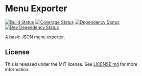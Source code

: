 # Menu Exporter

[![Build Status](https://travis-ci.org/onebytegone/menu-exporter.svg?branch=master)](https://travis-ci.org/onebytegone/menu-exporter)
[![Coverage Status](https://coveralls.io/repos/github/onebytegone/menu-exporter/badge.svg?branch=master)](https://coveralls.io/github/onebytegone/menu-exporter?branch=master)
[![Dependency Status](https://david-dm.org/onebytegone/menu-exporter.svg)](https://david-dm.org/onebytegone/menu-exporter)
[![Dev Dependency Status](https://david-dm.org/onebytegone/menu-exporter/dev-status.svg)](https://david-dm.org/onebytegone/menu-exporter?type=dev)

A basic JSON menu exporter.


## License

This is released under the MIT license. See [LICENSE.md](LICENSE.md) for more information.
